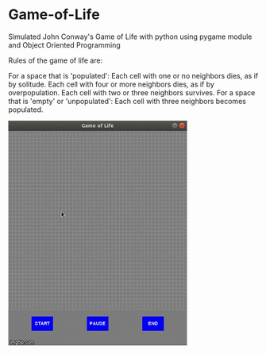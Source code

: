 # Game-of-Life
Simulated John Conway's Game of Life with python using pygame module and Object Oriented Programming

Rules of the game of life are:

For a space that is 'populated':
  Each cell with one or no neighbors dies, as if by solitude.
  Each cell with four or more neighbors dies, as if by overpopulation.
  Each cell with two or three neighbors survives.
For a space that is 'empty' or 'unpopulated':
  Each cell with three neighbors becomes populated.

![Game of Life Demo](https://github.com/sathvikbhagavan/Game-of-Life/blob/master/game_of_life.gif)
